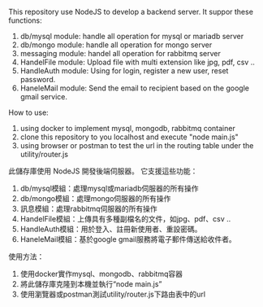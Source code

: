 This repository use NodeJS to develop a backend server.
It suppor these functions:

1. db/mysql module: handle all operation for mysql or mariadb server
2. db/mongo module: handle all operation for mongo server
3. messaging module: handel all operation for rabbitmq server
4. HandelFile module:  Upload file with multi extension like jpg, pdf, csv ..
5. HandleAuth module:  Using for login, register a new user, reset password.
6. HaneleMail module: Send the email to recipient based on the google gmail service.

How to use: 
1. using docker to implement mysql, mongodb, rabbitmq container
2. clone this repository to you localhost and execute "node main.js"
3. using browser or postman to test the url in the routing table under the utility/router.js



此儲存庫使用 NodeJS 開發後端伺服器。
它支援這些功能：

1. db/mysql模組：處理mysql或mariadb伺服器的所有操作
2. db/mongo模組：處理mongo伺服器的所有操作
3. 訊息模組：處理rabbitmq伺服器的所有操作
4. HandelFile模組：上傳具有多種副檔名的文件，如jpg、pdf、csv ..
5. HandleAuth模組：用於登入、註冊新使用者、重設密碼。
6. HaneleMail模組：基於google gmail服務將電子郵件傳送給收件者。

使用方法：
1. 使用docker實作mysql、mongodb、rabbitmq容器
2. 將此儲存庫克隆到本機並執行“node main.js”
3. 使用瀏覽器或postman測試utility/router.js下路由表中的url
